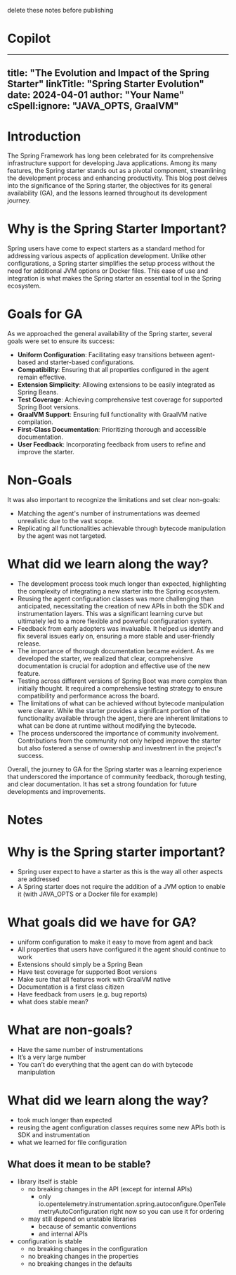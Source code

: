 delete these notes before publishing


# Copilot

---
title: "The Evolution and Impact of the Spring Starter"
linkTitle: "Spring Starter Evolution"
date: 2024-04-01
author: "Your Name"
cSpell:ignore: "JAVA_OPTS, GraalVM"
---

# Introduction

The Spring Framework has long been celebrated for its comprehensive infrastructure support for developing Java applications. Among its many features, the Spring starter stands out as a pivotal component, streamlining the development process and enhancing productivity. This blog post delves into the significance of the Spring starter, the objectives for its general availability (GA), and the lessons learned throughout its development journey.

# Why is the Spring Starter Important?

Spring users have come to expect starters as a standard method for addressing various aspects of application development. Unlike other configurations, a Spring starter simplifies the setup process without the need for additional JVM options or Docker files. This ease of use and integration is what makes the Spring starter an essential tool in the Spring ecosystem.

# Goals for GA

As we approached the general availability of the Spring starter, several goals were set to ensure its success:

- **Uniform Configuration**: Facilitating easy transitions between agent-based and starter-based configurations.
- **Compatibility**: Ensuring that all properties configured in the agent remain effective.
- **Extension Simplicity**: Allowing extensions to be easily integrated as Spring Beans.
- **Test Coverage**: Achieving comprehensive test coverage for supported Spring Boot versions.
- **GraalVM Support**: Ensuring full functionality with GraalVM native compilation.
- **First-Class Documentation**: Prioritizing thorough and accessible documentation.
- **User Feedback**: Incorporating feedback from users to refine and improve the starter.

# Non-Goals

It was also important to recognize the limitations and set clear non-goals:

- Matching the agent's number of instrumentations was deemed unrealistic due to the vast scope.
- Replicating all functionalities achievable through bytecode manipulation by the agent was not targeted.

# What did we learn along the way?

- The development process took much longer than expected, highlighting the complexity of integrating a new starter into the Spring ecosystem.
- Reusing the agent configuration classes was more challenging than anticipated, necessitating the creation of new APIs in both the SDK and instrumentation layers. This was a significant learning curve but ultimately led to a more flexible and powerful configuration system.
- Feedback from early adopters was invaluable. It helped us identify and fix several issues early on, ensuring a more stable and user-friendly release.
- The importance of thorough documentation became evident. As we developed the starter, we realized that clear, comprehensive documentation is crucial for adoption and effective use of the new feature.
- Testing across different versions of Spring Boot was more complex than initially thought. It required a comprehensive testing strategy to ensure compatibility and performance across the board.
- The limitations of what can be achieved without bytecode manipulation were clearer. While the starter provides a significant portion of the functionality available through the agent, there are inherent limitations to what can be done at runtime without modifying the bytecode.
- The process underscored the importance of community involvement. Contributions from the community not only helped improve the starter but also fostered a sense of ownership and investment in the project's success.

Overall, the journey to GA for the Spring starter was a learning experience that underscored the importance of community feedback, thorough testing, and clear documentation. It has set a strong foundation for future developments and improvements.

# Notes

# Why is the Spring starter important?

- Spring user expect to have a starter as this is the way all other aspects are addressed
- A Spring starter does not require the addition of a JVM option to enable it (with JAVA_OPTS or a Docker file for example)

# What goals did we have for GA?

- uniform configuration to make it easy to move from agent and back
- All properties that users have configured it the agent should continue to work
- Extensions should simply be a Spring Bean
- Have test coverage for supported Boot versions
- Make sure that all features work with GraalVM native
- Documentation is a first class citizen
- Have feedback from users (e.g. bug reports)
- what does stable mean?

# What are non-goals?

- Have the same number of instrumentations
- It’s a very large number 
- You can’t do everything that the agent can do with bytecode manipulation

# What did we learn along the way?

- took much longer than expected
- reusing the agent configuration classes requires some new APIs both is SDK and instrumentation
- what we learned for file configuration

## What does it mean to be stable?

- library itself is stable
  - no breaking changes in the API (except for internal APIs)
    - only io.opentelemetry.instrumentation.spring.autoconfigure.OpenTelemetryAutoConfiguration right now so you can use it for ordering 
  - may still depend on unstable libraries
    - because of semantic conventions 
    - and internal APIs
- configuration is stable
  - no breaking changes in the configuration
  - no breaking changes in the properties
  - no breaking changes in the defaults
